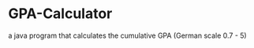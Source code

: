 GPA-Calculator
==============

a java program that calculates the cumulative GPA (German scale 0.7 - 5)
